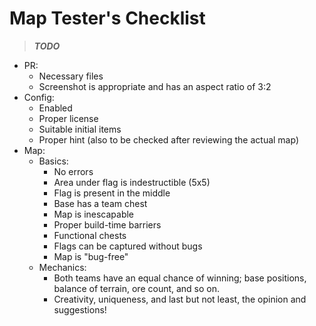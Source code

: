 # Map Tester's Checklist

> ***TODO***

- PR:
  - Necessary files
  - Screenshot is appropriate and has an aspect ratio of 3:2
- Config:
  - Enabled
  - Proper license
  - Suitable initial items
  - Proper hint (also to be checked after reviewing the actual map)
- Map:
  - Basics:
    - No errors
    - Area under flag is indestructible (5x5)
    - Flag is present in the middle
    - Base has a team chest
    - Map is inescapable
    - Proper build-time barriers
    - Functional chests
    - Flags can be captured without bugs
    - Map is "bug-free"
  - Mechanics:
    - Both teams have an equal chance of winning; base positions, balance of terrain, ore count, and so on.
    - Creativity, uniqueness, and last but not least, the opinion and suggestions!
